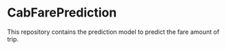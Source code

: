# CabFarePrediction
This repository contains the prediction model to predict the fare amount of trip.
